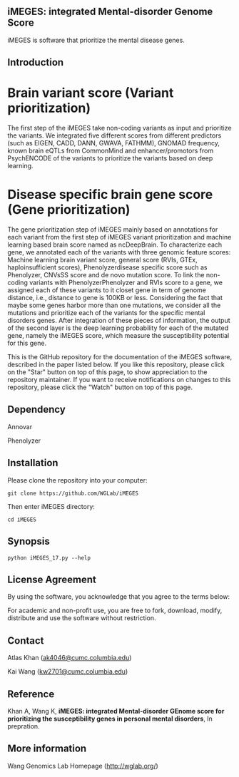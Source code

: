 ## iMEGES: integrated Mental-disorder Genome Score

iMEGES is software that prioritize the mental disease genes. 

## Introduction

# Brain variant score (Variant prioritization)  
The first step of the iMEGES take non-coding variants as input and prioritize the variants. We integrated five different scores from different predictors (such as EIGEN, CADD, DANN, GWAVA, FATHMM), GNOMAD frequency, known brain eQTLs from CommonMind and enhancer/promotors from PsychENCODE of the variants to prioritize the variants based on deep learning. 

# Disease specific brain gene score (Gene prioritization) 
The gene prioritization step of iMEGES mainly based on annotations for each variant from the first step of iMEGES variant prioritization and machine learning based brain score named as ncDeepBrain.
To characterize each gene, we annotated each of the variants with three genomic feature scores: 
Machine learning brain variant score, general score (RVIs, GTEx, haploinsufficient scores), Phenolyzerdisease specific score such as Phenolyzer, CNVsSS score and de novo mutation score. To link the non-coding variants with PhenolyzerPhenolyzer and RVIs score to a gene, we assigned each of these variants to it closet gene in term of genome distance, i.e., distance to gene is 100KB or less. Considering the fact that maybe some genes harbor more than one mutations, we consider all the mutations and prioritize each of the variants for the specific mental disorders genes. After integration of these pieces of information, the output of the second layer is the deep learning probability for each of the mutated gene, namely the iMEGES score, which measure the susceptibility potential for this gene.

This is the GitHub repository for the documentation of the iMEGES software, described in the paper listed below. If you like this repository, please click on the "Star" button on top of this page, to show appreciation to the repository maintainer. If you want to receive notifications on changes to this repository, please click the "Watch" button on top of this page.


## Dependency
Annovar

Phenolyzer


## Installation 

Please clone the repository into your computer:

    git clone https://github.com/WGLab/iMEGES

Then enter iMEGES directory:

    cd iMEGES
    
## Synopsis

    python iMEGES_17.py --help


## License Agreement

By using the software, you acknowledge that you agree to the terms below:

For academic and non-profit use, you are free to fork, download, modify, distribute and use the software without restriction.

## Contact
Atlas Khan (ak4046@cumc.columbia.edu)

Kai Wang (kw2701@cumc.columbia.edu)

## Reference

Khan A, Wang K, **iMEGES: integrated Mental-disorder GEnome score for prioritizing the susceptibility genes in personal mental disorders**, In prepration.

## More information
Wang Genomics Lab Homepage (http://wglab.org/)



